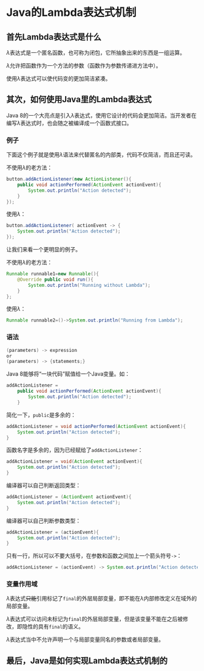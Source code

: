 # Java的Lambda表达式机制

## 首先Lambda表达式是什么

$\lambda$表达式是一个匿名函数，也可称为闭包，它所抽象出来的东西是一组运算。

$\lambda$允许把函数作为一个方法的参数（函数作为参数传递进方法中）。

使用$\lambda$表达式可以使代码变的更加简洁紧凑。



## 其次，如何使用Java里的Lambda表达式

Java 8的一个大亮点是引入$\lambda$表达式，使用它设计的代码会更加简洁。当开发者在编写$\lambda$表达式时，也会随之被编译成一个函数式接口。

### 例子

下面这个例子就是使用$\lambda$语法来代替匿名的内部类，代码不仅简洁，而且还可读。

不使用$\lambda$的老方法：

```java
button.addActionListener(new ActionListener(){
    public void actionPerformed(ActionEvent actionEvent){
        System.out.println("Action detected");  
    }
});
```

使用$\lambda$：

```Java
button.addActionListener( actionEvent -> {
    System.out.println("Action detected");
});
```

让我们来看一个更明显的例子。

不使用$\lambda$的老方法：

```Java
Runnable runnable1=new Runnable(){
    @Override public void run(){  
        System.out.println("Running without Lambda");
    }
};
```

使用$\lambda$：

```Java
Runnable runnable2=()->System.out.println("Running from Lambda");
```

### 语法

```Java
(parameters) -> expression
or
(parameters) -> {statements;}
```

Java 8能够将“一块代码”赋值给一个Java变量。如：

```Java
addActionListener = 
    public void actionPerformed(ActionEvent actionEvent){
        System.out.println("Action detected");  
    }
```

简化一下，`public`是多余的：

```Java
addActionListener = void actionPerformed(ActionEvent actionEvent){
    System.out.println("Action detected");  
}
```

函数名字是多余的，因为已经赋给了`addActionListener`：

```Java
addActionListener = void(ActionEvent actionEvent){
    System.out.println("Action detected");  
}
```

编译器可以自己判断返回类型：

```Java
addActionListener = (ActionEvent actionEvent){
    System.out.println("Action detected");  
}
```

编译器可以自己判断参数类型：

```Java
addActionListener = (actionEvent){
    System.out.println("Action detected");  
}
```

只有一行，所以可以不要大括号，在参数和函数之间加上一个箭头符号`->`：

```Java
addActionListener = (actionEvent) -> System.out.println("Action detected"); 
```



### 变量作用域

$\lambda$表达式~~只能~~引用标记了`final`的外层局部变量，即不能在$\lambda$内部修改定义在域外的局部变量。

$\lambda$表达式可以访问未标记为`final`的外层局部变量，但是该变量不能在之后被修改，即隐性的具有`final`的语义。

$\lambda$表达式当中不允许声明一个与局部变量同名的参数或者局部变量。

## 最后，Java是如何实现Lambda表达式机制的






